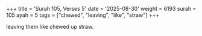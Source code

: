 +++
title = 'Surah 105, Verses 5'
date = '2025-08-30'
weight = 6193
surah = 105
ayah = 5
tags = ["chewed", "leaving", "like", "straw"]
+++

leaving them like chewed up straw. 